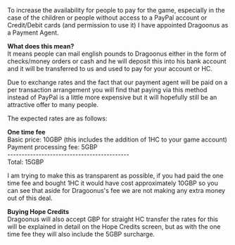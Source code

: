 To increase the availability for people to pay for the game, especially in the case of the children or people without access to a PayPal account or Credit/Debit cards (and permission to use it) I have appointed Dragoonus as a Payment Agent.

**What does this mean?**  
It means people can mail english pounds to Dragoonus either in the form of checks/money orders or cash and he will deposit this into his bank account and it will be transferred to us and used to pay for your account or HC.

Due to exchange rates and the fact that our payment agent will be paid on a per transaction arrangement you will find that paying via this method instead of PayPal is a little more expensive but it will hopefully still be an attractive offer to many people.

The expected rates are as follows:

**One time fee**  
Basic price: 10GBP (this includes the addition of 1HC to your game account)  
Payment processing fee: 5GBP  
\-------------------------------------------  
Total: 15GBP

I am trying to make this as transparent as possible, if you had paid the one time fee and bought 1HC it would have cost approximately 10GBP so you can see that aside for Dragoonus's fee we are not making any extra money out of this deal.

**Buying Hope Credits**  
Dragoonus will also accept GBP for straight HC transfer the rates for this will be explained in detail on the Hope Credits screen, but as with the one time fee they will also include the 5GBP surcharge.